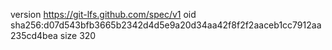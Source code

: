 version https://git-lfs.github.com/spec/v1
oid sha256:d07d543bfb3665b2342d4d5e9a20d34aa42f8f2f2aaceb1cc7912aa235cd4bea
size 320
